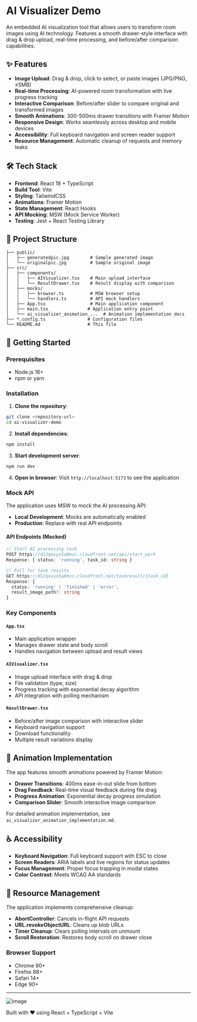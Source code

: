 # AI Visualizer Demo

An embedded AI visualization tool that allows users to transform room images using AI technology. Features a smooth drawer-style interface with drag & drop upload, real-time processing, and before/after comparison capabilities.

## ✨ Features

- **Image Upload**: Drag & drop, click to select, or paste images (JPG/PNG, ≤5MB)
- **Real-time Processing**: AI-powered room transformation with live progress tracking
- **Interactive Comparison**: Before/after slider to compare original and transformed images
- **Smooth Animations**: 300-500ms drawer transitions with Framer Motion
- **Responsive Design**: Works seamlessly across desktop and mobile devices
- **Accessibility**: Full keyboard navigation and screen reader support
- **Resource Management**: Automatic cleanup of requests and memory leaks

## 🛠 Tech Stack

- **Frontend**: React 18 + TypeScript
- **Build Tool**: Vite
- **Styling**: TailwindCSS
- **Animations**: Framer Motion
- **State Management**: React Hooks
- **API Mocking**: MSW (Mock Service Worker)
- **Testing**: Jest + React Testing Library

## 📁 Project Structure

```
├── public/
│   ├── generatedpic.jpg        # Sample generated image
│   └── originalpic.jpg         # Sample original image
├── src/
│   ├── components/
│   │   ├── AIVisualizer.tsx    # Main upload interface
│   │   └── ResultDrawer.tsx    # Result display with comparison
│   ├── mocks/
│   │   ├── browser.ts          # MSW browser setup
│   │   └── handlers.ts         # API mock handlers
│   ├── App.tsx                 # Main application component
│   ├── main.tsx               # Application entry point
│   └── ai_visualizer_animation_...  # Animation implementation docs
├── *.config.ts                # Configuration files
└── README.md                  # This file
```

## 🚀 Getting Started

### Prerequisites
- Node.js 16+ 
- npm or yarn

### Installation

1. **Clone the repository**:
```bash
git clone <repository-url>
cd ai-visualizer-demo
```

2. **Install dependencies**:
```bash
npm install
```

3. **Start development server**:
```bash
npm run dev
```

4. **Open in browser**:
Visit `http://localhost:5173` to see the application

### Mock API
The application uses MSW to mock the AI processing API:

- **Local Development**: Mocks are automatically enabled
- **Production**: Replace with real API endpoints

#### API Endpoints (Mocked)
```typescript
// Start AI processing task
POST https://d12qavyo5a8mvc.cloudfront.net/api/start_work
Response: { status: 'running', task_id: string }

// Poll for task results
GET https://d12qavyo5a8mvc.cloudfront.net/taskresult/{task_id}
Response: { 
  status: 'running' | 'finished' | 'error',
  result_image_path?: string 
}
```

### Key Components

#### `App.tsx`
- Main application wrapper
- Manages drawer state and body scroll
- Handles navigation between upload and result views

#### `AIVisualizer.tsx` 
- Image upload interface with drag & drop
- File validation (type, size)
- Progress tracking with exponential decay algorithm
- API integration with polling mechanism

#### `ResultDrawer.tsx`
- Before/after image comparison with interactive slider
- Keyboard navigation support
- Download functionality
- Multiple result variations display

## 🎨 Animation Implementation

The app features smooth animations powered by Framer Motion:

- **Drawer Transitions**: 400ms ease-in-out slide from bottom
- **Drag Feedback**: Real-time visual feedback during file drag
- **Progress Animation**: Exponential decay progress simulation
- **Comparison Slider**: Smooth interactive image comparison

For detailed animation implementation, see `ai_visualizer_animation_implementation.md`.

## ♿ Accessibility

- **Keyboard Navigation**: Full keyboard support with ESC to close
- **Screen Readers**: ARIA labels and live regions for status updates
- **Focus Management**: Proper focus trapping in modal states
- **Color Contrast**: Meets WCAG AA standards

## 🧹 Resource Management

The application implements comprehensive cleanup:

- **AbortController**: Cancels in-flight API requests
- **URL.revokeObjectURL**: Cleans up blob URLs
- **Timer Cleanup**: Clears polling intervals on unmount
- **Scroll Restoration**: Restores body scroll on drawer close


### Browser Support

- Chrome 90+
- Firefox 88+
- Safari 14+
- Edge 90+

---


![image](https://github.com/user-attachments/assets/41089426-e861-4eab-b4af-1cf1c899f61a)


Built with ❤️ using React + TypeScript + Vite
